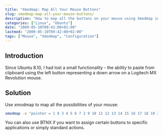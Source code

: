 ```yaml
---
title: "Xmodmap: Map All Your Mouse Buttons"
slug: xmodmap-map-all-your-mouse-buttons/
description: "How to map all the buttons on your mouse using Xmodmap in Linux"
categories: ["Linux", "Ubuntu"]
date: "2009-05-10T09:42:00+02:00"
lastmod: "2009-05-10T09:42:00+02:00"
tags: ["Mouse", "Xmodmap", "Configuration"]
---
```


## Introduction

Since Ubuntu 8.10, I had lost a small functionality - the ability to paste from clipboard using the left button representing a down arrow on a Logitech MX Revolution mouse.

## Solution

Use xmodmap to map all the possibilities of your mouse:

```bash
xmodmap -e "pointer = 1 8 3 4 5 6 7 2 9 10 11 12 13 14 15 16 17 18 19 20 21 22 23 24 25 26 27 28 29 30 31 32"
```

You can also use BTNX if you want to assign certain buttons to specific applications or simply standard actions.

